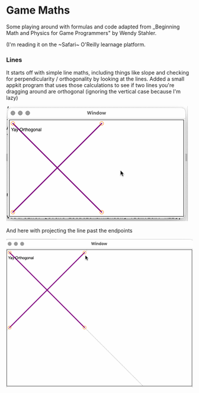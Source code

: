 # Game Maths

Some playing around with formulas and code adapted from _Beginning Math
and Physics for Game Programmers" by Wendy Stahler.

(I'm reading it on the ~Safari~ O'Reilly learnage platform.

### Lines

It starts off with simple line maths, including things like slope
and checking for perpendicularity / orthogonality by looking at
the lines.  Added a small appkit program that uses those calculations
to see if two lines you're dragging around are orthogonal (ignoring the
vertical case because I'm lazy)

![](assets/orthogonality.gif)

And here with projecting the line past the endpoints

![](assets/line-projection.gif)

